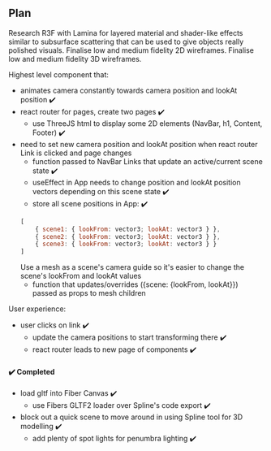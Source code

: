 ## Plan

Research R3F with Lamina for layered material and shader-like effects similar to subsurface scattering that can be used to give objects really polished visuals.
Finalise low and medium fidelity 2D wireframes.
Finalise low and medium fidelity 3D wireframes.

Highest level component that:

- animates camera constantly towards camera position and lookAt position ✔️
- react router for pages, create two pages ✔️
  - use ThreeJS html to display some 2D elements (NavBar, h1, Content, Footer) ✔️
- need to set new camera position and lookAt position when react router Link is clicked and page changes
  - function passed to NavBar Links that update an active/current scene state ✔️
  - useEffect in App needs to change position and lookAt position vectors depending on this scene state ✔️
  - store all scene positions in App: ✔️
  ```js
  [
      { scene1: { lookFrom: vector3; lookAt: vector3 } },
      { scene2: { lookFrom: vector3; lookAt: vector3 } },
      { scene3: { lookFrom: vector3; lookAt: vector3 } }
  ]
  ```
  Use a mesh as a scene's camera guide so it's easier to change the scene's lookFrom and lookAt values
  - function that updates/overrides ({scene: {lookFrom, lookAt}}) passed as props to mesh children

User experience:

- user clicks on link ✔️
  - update the camera positions to start transforming there ✔️
  - react router leads to new page of components ✔️

#### ✔️ Completed

- load gltf into Fiber Canvas ✔️
  - use Fibers GLTF2 loader over Spline's code export ✔️
- block out a quick scene to move around in using Spline tool for 3D modelling ✔️
  - add plenty of spot lights for penumbra lighting ✔️
